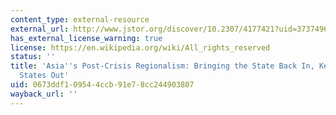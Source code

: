 ```yaml
---
content_type: external-resource
external_url: http://www.jstor.org/discover/10.2307/4177421?uid=3737496&uid=2129&uid=2&uid=70&uid=4&sid=47698839135397
has_external_license_warning: true
license: https://en.wikipedia.org/wiki/All_rights_reserved
status: ''
title: 'Asia''s Post-Crisis Regionalism: Bringing the State Back In, Keeping the (United)
  States Out'
uid: 0673ddf1-0954-4ccb-91e7-8cc244903807
wayback_url: ''
---
```

